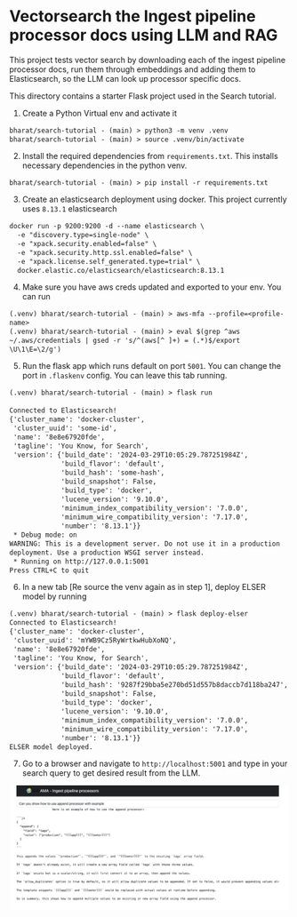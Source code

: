 # Vectorsearch the Ingest pipeline processor docs using LLM and RAG

This project tests vector search by downloading each of the ingest pipeline processor docs, run them through embeddings and adding them to Elasticsearch, so the LLM can look up processor specific docs.

This directory contains a starter Flask project used in the Search tutorial.

1. Create a Python Virtual env and activate it

```code
bharat/search-tutorial - (main) > python3 -m venv .venv
bharat/search-tutorial - (main) > source .venv/bin/activate
```

2. Install the required dependencies from `requirements.txt`. This installs necessary dependencies in the python venv.

```code
bharat/search-tutorial - (main) > pip install -r requirements.txt
```

3. Create an elasticsearch deployment using docker. This project currently uses `8.13.1` elasticsearch

```command
docker run -p 9200:9200 -d --name elasticsearch \
  -e "discovery.type=single-node" \
  -e "xpack.security.enabled=false" \
  -e "xpack.security.http.ssl.enabled=false" \
  -e "xpack.license.self_generated.type=trial" \
  docker.elastic.co/elasticsearch/elasticsearch:8.13.1

```

4. Make sure you have aws creds updated and exported to your env. You can run

```code
(.venv) bharat/search-tutorial - (main) > aws-mfa --profile=<profile-name>
(.venv) bharat/search-tutorial - (main) > eval $(grep ^aws ~/.aws/credentials | gsed -r 's/^(aws[^ ]+) = (.*)$/export \U\1\E=\2/g')

```

5. Run the flask app which runs default on port `5001`. You can change the port in `.flaskenv` config.
You can leave this tab running.

```code
(.venv) bharat/search-tutorial - (main) > flask run

Connected to Elasticsearch!
{'cluster_name': 'docker-cluster',
 'cluster_uuid': 'some-id',
 'name': '8e8e67920fde',
 'tagline': 'You Know, for Search',
 'version': {'build_date': '2024-03-29T10:05:29.787251984Z',
             'build_flavor': 'default',
             'build_hash': 'some-hash',
             'build_snapshot': False,
             'build_type': 'docker',
             'lucene_version': '9.10.0',
             'minimum_index_compatibility_version': '7.0.0',
             'minimum_wire_compatibility_version': '7.17.0',
             'number': '8.13.1'}}
 * Debug mode: on
WARNING: This is a development server. Do not use it in a production deployment. Use a production WSGI server instead.
 * Running on http://127.0.0.1:5001
Press CTRL+C to quit

```

6. In a new tab [Re source the venv again as in step 1], deploy ELSER model by running

```
(.venv) bharat/search-tutorial - (main) > flask deploy-elser
Connected to Elasticsearch!
{'cluster_name': 'docker-cluster',
 'cluster_uuid': 'mYWB9Cz5RyWrtkwHubXoNQ',
 'name': '8e8e67920fde',
 'tagline': 'You Know, for Search',
 'version': {'build_date': '2024-03-29T10:05:29.787251984Z',
             'build_flavor': 'default',
             'build_hash': '9287f29bba5e270bd51d557b8daccb7d118ba247',
             'build_snapshot': False,
             'build_type': 'docker',
             'lucene_version': '9.10.0',
             'minimum_index_compatibility_version': '7.0.0',
             'minimum_wire_compatibility_version': '7.17.0',
             'number': '8.13.1'}}
ELSER model deployed.
```

7. Go to a browser and navigate to `http://localhost:5001` and type in your search query to get desired result from the LLM.

![image info](./static/ui-screenshot.png)
